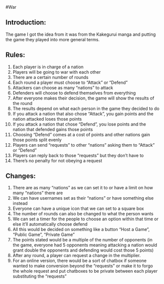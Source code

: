 #War
## Introduction:
The game I got the idea from it was from the Kakegurui manga and putting the game they played into more general terms.

## Rules:
1) Each player is in charge of a nation
2) Players will be going to war with each other
3) There are a certain number of rounds
4) Each round a player must choose to “Attack” or “Defend”
5) Attackers can choose as many “nations” to attack
6) Defenders will choose to defend themselves from everything
7) After everyone makes their decision, the game will show the results of the round
8) The results depend on what each person in the game they decided to do
9) If you attack a nation that also chose “Attack”, you gain points and the nation attacked loses those points
10) If you attack a nation that chose “Defend”, you lose points and the nation that defended gains those points
11) Choosing “Defend” comes at a cost of points and other nations gain those points split evenly
12) Players can send “requests” to other “nations” asking them to “Attack” or “Defend”
13) Players can reply back to those “requests” but they don’t have to
14) There’s no penalty for not obeying a request

## Changes:
1) There are as many “nations” as we can set it to or have a limit on how many “nations” there are
2) We can have usernames set as their “nations” or have something else instead
3) Everyone can have a unique icon that we can set to a square box
4) The number of rounds can also be changed to what the person wants
5) We can set a timer for the people to choose an option within that time or else it’ll automatically choose defend
6) All this would be decided on something like a button “Host a Game”, “Public Game”, “Private Game”
7) The points stated would be a multiple of the number of opponents (in the game, everyone had 5 opponents meaning attacking a nation would grant double the opponents and defending would cost those 5 points)
8) After any round, a player can request a change in the multiplier.
9) For an online version, there would be a sort of chatbox if someone wanted to make conversion beyond the “requests” or make it to forgo the whole request and put chatboxes to be private between each player substituting the “requests”
